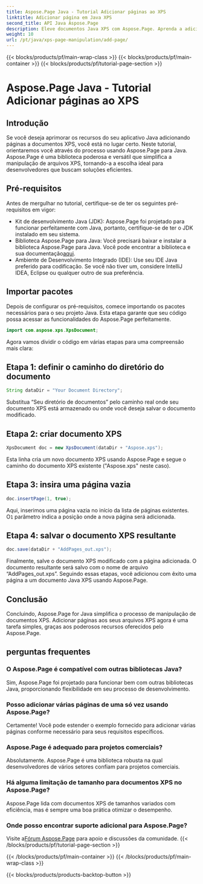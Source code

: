 ```yaml
---
title: Aspose.Page Java - Tutorial Adicionar páginas ao XPS
linktitle: Adicionar página em Java XPS
second_title: API Java Aspose.Page
description: Eleve documentos Java XPS com Aspose.Page. Aprenda a adicionar páginas sem esforço para melhorar a funcionalidade do aplicativo. Mergulhe no tutorial agora!
weight: 10
url: /pt/java/xps-page-manipulation/add-page/
---
```


{{< blocks/products/pf/main-wrap-class >}}
{{< blocks/products/pf/main-container >}}
{{< blocks/products/pf/tutorial-page-section >}}

# Aspose.Page Java - Tutorial Adicionar páginas ao XPS

## Introdução
Se você deseja aprimorar os recursos do seu aplicativo Java adicionando páginas a documentos XPS, você está no lugar certo. Neste tutorial, orientaremos você através do processo usando Aspose.Page para Java. Aspose.Page é uma biblioteca poderosa e versátil que simplifica a manipulação de arquivos XPS, tornando-a a escolha ideal para desenvolvedores que buscam soluções eficientes.
## Pré-requisitos
Antes de mergulhar no tutorial, certifique-se de ter os seguintes pré-requisitos em vigor:
- Kit de desenvolvimento Java (JDK): Aspose.Page foi projetado para funcionar perfeitamente com Java, portanto, certifique-se de ter o JDK instalado em seu sistema.
- Biblioteca Aspose.Page para Java: Você precisará baixar e instalar a biblioteca Aspose.Page para Java. Você pode encontrar a biblioteca e sua documentação[aqui](https://reference.aspose.com/page/java/).
- Ambiente de Desenvolvimento Integrado (IDE): Use seu IDE Java preferido para codificação. Se você não tiver um, considere IntelliJ IDEA, Eclipse ou qualquer outro de sua preferência.
## Importar pacotes
Depois de configurar os pré-requisitos, comece importando os pacotes necessários para o seu projeto Java. Esta etapa garante que seu código possa acessar as funcionalidades do Aspose.Page perfeitamente.
```java
import com.aspose.xps.XpsDocument;
```
Agora vamos dividir o código em várias etapas para uma compreensão mais clara:
## Etapa 1: definir o caminho do diretório do documento
```java
String dataDir = "Your Document Directory";
```
Substitua “Seu diretório de documentos” pelo caminho real onde seu documento XPS está armazenado ou onde você deseja salvar o documento modificado.
## Etapa 2: criar documento XPS
```java
XpsDocument doc = new XpsDocument(dataDir + "Aspose.xps");
```
Esta linha cria um novo documento XPS usando Aspose.Page e segue o caminho do documento XPS existente ("Aspose.xps" neste caso).
## Etapa 3: insira uma página vazia
```java
doc.insertPage(1, true);
```
Aqui, inserimos uma página vazia no início da lista de páginas existentes. O`1` parâmetro indica a posição onde a nova página será adicionada.
## Etapa 4: salvar o documento XPS resultante
```java
doc.save(dataDir + "AddPages_out.xps");
```
Finalmente, salve o documento XPS modificado com a página adicionada. O documento resultante será salvo com o nome de arquivo “AddPages_out.xps”.
Seguindo essas etapas, você adicionou com êxito uma página a um documento Java XPS usando Aspose.Page.
## Conclusão
Concluindo, Aspose.Page for Java simplifica o processo de manipulação de documentos XPS. Adicionar páginas aos seus arquivos XPS agora é uma tarefa simples, graças aos poderosos recursos oferecidos pelo Aspose.Page.
## perguntas frequentes
### O Aspose.Page é compatível com outras bibliotecas Java?
Sim, Aspose.Page foi projetado para funcionar bem com outras bibliotecas Java, proporcionando flexibilidade em seu processo de desenvolvimento.
### Posso adicionar várias páginas de uma só vez usando Aspose.Page?
Certamente! Você pode estender o exemplo fornecido para adicionar várias páginas conforme necessário para seus requisitos específicos.
### Aspose.Page é adequado para projetos comerciais?
Absolutamente. Aspose.Page é uma biblioteca robusta na qual desenvolvedores de vários setores confiam para projetos comerciais.
### Há alguma limitação de tamanho para documentos XPS no Aspose.Page?
Aspose.Page lida com documentos XPS de tamanhos variados com eficiência, mas é sempre uma boa prática otimizar o desempenho.
### Onde posso encontrar suporte adicional para Aspose.Page?
 Visite a[Fórum Aspose.Page](https://forum.aspose.com/c/page/39) para apoio e discussões da comunidade.
{{< /blocks/products/pf/tutorial-page-section >}}

{{< /blocks/products/pf/main-container >}}
{{< /blocks/products/pf/main-wrap-class >}}

{{< blocks/products/products-backtop-button >}}
